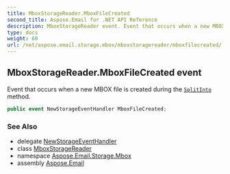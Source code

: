 ```yaml
---
title: MboxStorageReader.MboxFileCreated
second_title: Aspose.Email for .NET API Reference
description: MboxStorageReader event. Event that occurs when a new MBOX file is created during the SplitInto method
type: docs
weight: 60
url: /net/aspose.email.storage.mbox/mboxstoragereader/mboxfilecreated/
---
```

## MboxStorageReader.MboxFileCreated event

Event that occurs when a new MBOX file is created during the [`SplitInto`](../splitinto/) method.

```csharp
public event NewStorageEventHandler MboxFileCreated;
```

### See Also

* delegate [NewStorageEventHandler](../../../aspose.email.storage/newstorageeventhandler/)
* class [MboxStorageReader](../)
* namespace [Aspose.Email.Storage.Mbox](../../mboxstoragereader/)
* assembly [Aspose.Email](../../../)


